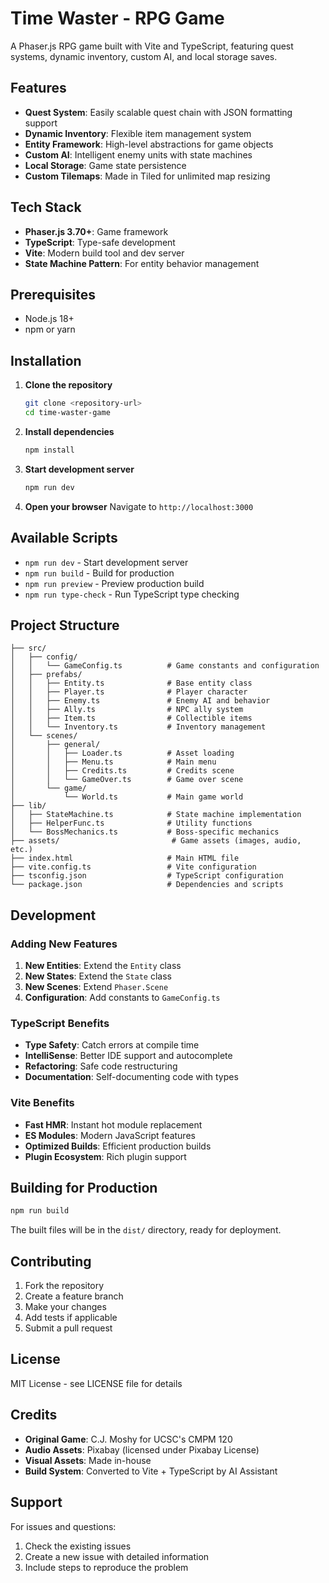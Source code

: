 # Time Waster - RPG Game

A Phaser.js RPG game built with Vite and TypeScript, featuring quest systems, dynamic inventory, custom AI, and local storage saves.

## Features

- **Quest System**: Easily scalable quest chain with JSON formatting support
- **Dynamic Inventory**: Flexible item management system
- **Entity Framework**: High-level abstractions for game objects
- **Custom AI**: Intelligent enemy units with state machines
- **Local Storage**: Game state persistence
- **Custom Tilemaps**: Made in Tiled for unlimited map resizing

## Tech Stack

- **Phaser.js 3.70+**: Game framework
- **TypeScript**: Type-safe development
- **Vite**: Modern build tool and dev server
- **State Machine Pattern**: For entity behavior management

## Prerequisites

- Node.js 18+ 
- npm or yarn

## Installation

1. **Clone the repository**
   ```bash
   git clone <repository-url>
   cd time-waster-game
   ```

2. **Install dependencies**
   ```bash
   npm install
   ```

3. **Start development server**
   ```bash
   npm run dev
   ```

4. **Open your browser**
   Navigate to `http://localhost:3000`

## Available Scripts

- `npm run dev` - Start development server
- `npm run build` - Build for production
- `npm run preview` - Preview production build
- `npm run type-check` - Run TypeScript type checking

## Project Structure

```
├── src/
│   ├── config/
│   │   └── GameConfig.ts          # Game constants and configuration
│   ├── prefabs/
│   │   ├── Entity.ts              # Base entity class
│   │   ├── Player.ts              # Player character
│   │   ├── Enemy.ts               # Enemy AI and behavior
│   │   ├── Ally.ts                # NPC ally system
│   │   ├── Item.ts                # Collectible items
│   │   └── Inventory.ts           # Inventory management
│   └── scenes/
│       ├── general/
│       │   ├── Loader.ts          # Asset loading
│       │   ├── Menu.ts            # Main menu
│       │   ├── Credits.ts         # Credits scene
│       │   └── GameOver.ts        # Game over scene
│       └── game/
│           └── World.ts           # Main game world
├── lib/
│   ├── StateMachine.ts            # State machine implementation
│   ├── HelperFunc.ts              # Utility functions
│   └── BossMechanics.ts           # Boss-specific mechanics
├── assets/                         # Game assets (images, audio, etc.)
├── index.html                     # Main HTML file
├── vite.config.ts                 # Vite configuration
├── tsconfig.json                  # TypeScript configuration
└── package.json                   # Dependencies and scripts
```

## Development

### Adding New Features

1. **New Entities**: Extend the `Entity` class
2. **New States**: Extend the `State` class
3. **New Scenes**: Extend `Phaser.Scene`
4. **Configuration**: Add constants to `GameConfig.ts`

### TypeScript Benefits

- **Type Safety**: Catch errors at compile time
- **IntelliSense**: Better IDE support and autocomplete
- **Refactoring**: Safe code restructuring
- **Documentation**: Self-documenting code with types

### Vite Benefits

- **Fast HMR**: Instant hot module replacement
- **ES Modules**: Modern JavaScript features
- **Optimized Builds**: Efficient production builds
- **Plugin Ecosystem**: Rich plugin support

## Building for Production

```bash
npm run build
```

The built files will be in the `dist/` directory, ready for deployment.

## Contributing

1. Fork the repository
2. Create a feature branch
3. Make your changes
4. Add tests if applicable
5. Submit a pull request

## License

MIT License - see LICENSE file for details

## Credits

- **Original Game**: C.J. Moshy for UCSC's CMPM 120
- **Audio Assets**: Pixabay (licensed under Pixabay License)
- **Visual Assets**: Made in-house
- **Build System**: Converted to Vite + TypeScript by AI Assistant

## Support

For issues and questions:
1. Check the existing issues
2. Create a new issue with detailed information
3. Include steps to reproduce the problem
